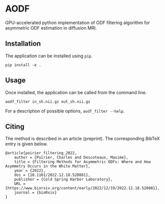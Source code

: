 # AODF

GPU-accelerated python implementation of ODF filtering algorithm for asymmetric ODF estimation in diffusion MRI.

## Installation
The application can be installed using `pip`.

```
pip install -e .
```

## Usage
Once installed, the application can be called from the command line.
```
aodf_filter in_sh.nii.gz out_sh.nii.gz
```

For a description of possible options, `aodf_filter --help`.

## Citing
The method is described in an article (preprint). The corresponding BibTeX entry is given below.
```
@article{poirier_filtering_2022,
    author = {Poirier, Charles and Descoteaux, Maxime},
    title = {Filtering Methods for Asymmetric ODFs: Where and How Asymmetry Occurs in the White Matter},
    year = {2022},
    doi = {10.1101/2022.12.18.520881},
    publisher = {Cold Spring Harbor Laboratory},
    URL = {https://www.biorxiv.org/content/early/2022/12/19/2022.12.18.520881},
    journal = {bioRxiv}
}
```
